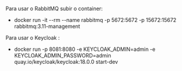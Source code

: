 Para usar o RabbitMQ subir o container:
- docker run -it --rm --name rabbitmq -p 5672:5672 -p 15672:15672 rabbitmq:3.11-management

Para usar o Keycloak :
- docker run -p 8081:8080 -e KEYCLOAK_ADMIN=admin -e KEYCLOAK_ADMIN_PASSWORD=admin quay.io/keycloak/keycloak:18.0.0 start-dev